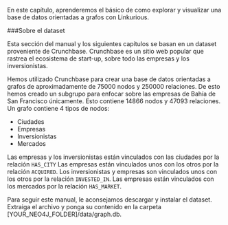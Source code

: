 En este capítulo, aprenderemos el básico de como explorar y visualizar una base de datos orientadas a grafos con Linkurious.

###Sobre el dataset

Esta sección del manual y los siguientes capítulos se basan en un dataset proveniente de Crunchbase. Crunchbase es un sitio web popular que rastrea el ecosistema de start-up, sobre todo las empresas y los inversionistas.

Hemos utilizado Crunchbase para crear una base de datos orientadas a grafos de aproximadamente de 75000 nodos y 250000 relaciones. De esto hemos creado un subgrupo para enfocar sobre las empresas de Bahía de San Francisco únicamente. Esto contiene 14866 nodos y 47093 relaciones. Un grafo contiene 4 tipos de nodos:

- Ciudades
- Empresas
- Inversionistas
- Mercados 

Las empresas y los inversionistas están vinculados con las ciudades por la relación ```HAS_CITY``` Las empresas están vinculados unos con los otros por la relación ```ACQUIRED```. Los inversionistas y empresas son vinculados unos con los otros por la relación ```INVESTED_IN```. Las empresas están vinculados con los mercados por la relación ```HAS_MARKET```.

Para seguir este manual, le aconsejamos descargar y instalar el dataset. Extraiga el archivo y ponga su contenido en la carpeta [YOUR_NEO4J_FOLDER]/data/graph.db.
